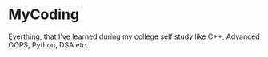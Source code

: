 # MyCoding
Everthing, that I've learned during my college self study like C++, Advanced OOPS, Python, DSA etc.
